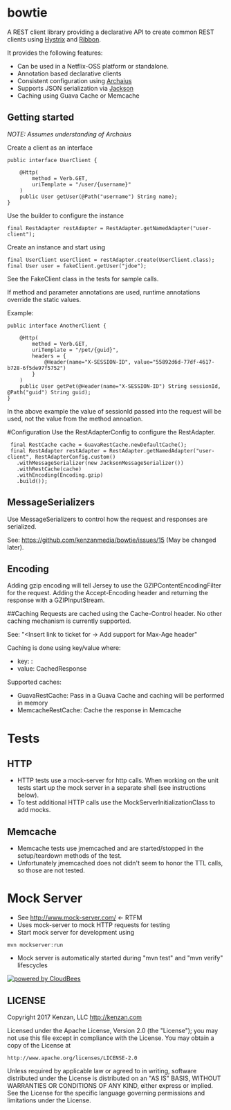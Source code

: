 # bowtie
A REST client library providing a declarative API to create common REST clients using [Hystrix](https://github.com/Netflix/Hystrix) and [Ribbon](https://github.com/Netflix/ribbon).

It provides the following features:
* Can be used in a Netflix-OSS platform or standalone.
* Annotation based declarative clients
* Consistent configuration using [Archaius](https://github.com/Netflix/Archaius)
* Supports JSON serialization via [Jackson](http://jackson.codehaus.org/)
* Caching using Guava Cache or Memcache


## Getting started
*NOTE:  Assumes understanding of Archaius*

Create a client as an interface

    public interface UserClient {
    
	    @Http(
	        method = Verb.GET,
	        uriTemplate = "/user/{username}"
	    )
	    public User getUser(@Path("username") String name);
    }
    

Use the builder to configure the instance

    final RestAdapter restAdapter = RestAdapter.getNamedAdapter("user-client");
    

Create an instance and start using

    final UserClient userClient = restAdapter.create(UserClient.class);
    final User user = fakeClient.getUser("jdoe");

See the FakeClient class in the tests for sample calls.


If method and parameter annotations are used, runtime annotations override the static values. 

Example:

    public interface AnotherClient {

	    @Http(
	        method = Verb.GET,
	        uriTemplate = "/pet/{guid}",
	        headers = {
	            @Header(name="X-SESSION-ID", value="55892d6d-77df-4617-b728-6f5de97f5752")
	        }
	    )
	    public User getPet(@Header(name="X-SESSION-ID") String sessionId, @Path("guid") String guid);
    }

In the above example the value of sessionId passed into the request will be used, not the value from the method annoation.




#Configuration
Use the RestAdapterConfig to configure the RestAdapter.

     final RestCache cache = GuavaRestCache.newDefaultCache();
     final RestAdapter restAdapter = RestAdapter.getNamedAdapter("user-client", RestAdapterConfig.custom()
       .withMessageSerializer(new JacksonMessageSerializer())
       .withRestCache(cache)
       .withEncoding(Encoding.gzip)
       .build());


## MessageSerializers
Use MessageSerializers to control how the request and responses are serialized.

See:  https://github.com/kenzanmedia/bowtie/issues/15 (May be changed later).

## Encoding
Adding gzip encoding will tell Jersey to use the GZIPContentEncodingFilter for the request.  Adding the Accept-Encoding 
header and returning the response with a GZIPInputStream.   

##Caching
Requests are cached using the Cache-Control header.  No other caching mechanism is currently supported.

See:  "<Insert link to ticket for -> Add support for Max-Age header"

Caching is done using key/value where:
* key:  <CacheKeyGroup>:<Request Path>
* value:  CachedResponse

Supported caches:
* GuavaRestCache:  Pass in a Guava Cache and caching will be performed in memory
* MemcacheRestCache:  Cache the response in Memcache





# Tests
## HTTP
* HTTP tests use a mock-server for http calls.  When working on the unit tests start up the mock server in a separate shell (see instructions below).
* To test additional HTTP calls use the MockServerInitializationClass to add mocks.

## Memcache
* Memcache tests use jmemcached and are started/stopped in the setup/teardown methods of the test.
* Unfortunately jmemcached does not didn't seem to honor the TTL calls, so those are not tested.



# Mock Server
* See http://www.mock-server.com/  <- RTFM
* Uses mock-server to mock HTTP requests for testing
* Start mock server for development using
```
mvn mockserver:run
```
* Mock server is automatically started during "mvn test" and "mvn verify" lifescycles


[![powered by CloudBees](./Button-Powered-by-CB.png)](https://www.cloudbees.com/)

 ## LICENSE
Copyright 2017 Kenzan, LLC <http://kenzan.com>
 
Licensed under the Apache License, Version 2.0 (the "License");
you may not use this file except in compliance with the License.
You may obtain a copy of the License at
 
    http://www.apache.org/licenses/LICENSE-2.0
 
Unless required by applicable law or agreed to in writing, software
distributed under the License is distributed on an "AS IS" BASIS,
WITHOUT WARRANTIES OR CONDITIONS OF ANY KIND, either express or implied.
See the License for the specific language governing permissions and
limitations under the License.
